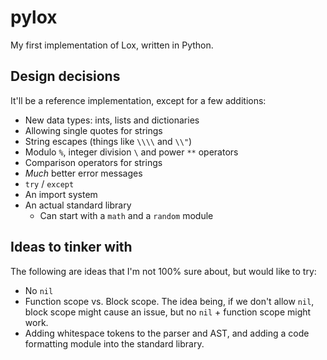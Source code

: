 # pylox

My first implementation of Lox, written in Python.

## Design decisions

It'll be a reference implementation, except for a few additions:

- New data types: ints, lists and dictionaries
- Allowing single quotes for strings
- String escapes (things like `\\\\` and `\\"`)
- Modulo `%`, integer division `\` and power `**` operators
- Comparison operators for strings
- _Much_ better error messages
- `try` / `except`
- An import system
- An actual standard library
  - Can start with a `math` and a `random` module

## Ideas to tinker with

The following are ideas that I'm not 100% sure about, but would like to try:

- No `nil`
- Function scope vs. Block scope. The idea being, if we don't allow `nil`,
  block scope might cause an issue, but no `nil` + function scope might work.
- Adding whitespace tokens to the parser and AST, and adding a code formatting
  module into the standard library.

